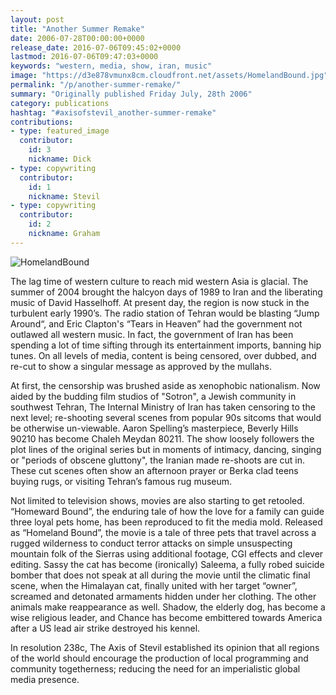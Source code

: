 ```yaml
---
layout: post
title: "Another Summer Remake"
date: 2006-07-28T00:00:00+0000
release_date: 2016-07-06T09:45:02+0000
lastmod: 2016-07-06T09:47:03+0000
keywords: "western, media, show, iran, music"
image: "https://d3e878vmunx8cm.cloudfront.net/assets/HomelandBound.jpg"
permalink: "/p/another-summer-remake/"
summary: "Originally published Friday July, 28th 2006"
category: publications
hashtag: "#axisofstevil_another-summer-remake"
contributions:
- type: featured_image
  contributor:
    id: 3
    nickname: Dick
- type: copywriting
  contributor:
    id: 1
    nickname: Stevil
- type: copywriting
  contributor:
    id: 2
    nickname: Graham
---
```


[Id_1]: https://d3e878vmunx8cm.cloudfront.net/assets/HomelandBound.jpg "HomelandBound"
![HomelandBound][Id_1]

The lag time of western culture to reach mid western Asia is glacial.  The summer of 2004 brought the halcyon days of 1989 to Iran and the liberating music of David Hasselhoff. At present day, the region is now stuck in the turbulent early 1990’s. The radio station of Tehran would be blasting “Jump Around“, and Eric Clapton's “Tears in Heaven” had the government not outlawed all western music. In fact, the government of Iran has been spending a lot of time sifting through its entertainment imports, banning hip tunes. On all levels of media, content is being censored, over dubbed, and re-cut to show a singular message as approved by the mullahs. 

At first, the censorship was brushed aside as xenophobic nationalism. Now aided by the budding film studios of "Sotron", a Jewish community in southwest Tehran, The Internal Ministry of Iran has taken censoring to the next level; re-shooting several scenes from popular 90s sitcoms that would be otherwise un-viewable. Aaron Spelling’s masterpiece, Beverly Hills 90210 has become Chaleh Meydan 80211. The show loosely followers the plot lines of the original series but in moments of intimacy, dancing, singing or "periods of obscene gluttony", the Iranian made re-shoots are cut in. These cut scenes often show an afternoon prayer or Berka clad teens buying rugs, or visiting Tehran’s famous rug museum.

Not limited to television shows, movies are also starting to get retooled. “Homeward Bound”, the enduring tale of how the love for a family can guide three loyal pets home, has been reproduced to fit the media mold. Released as “Homeland Bound”, the movie is a tale of three pets that travel across a rugged wilderness to conduct terror attacks on simple unsuspecting mountain folk of the Sierras using additional footage, CGI effects and clever editing. Sassy the cat has become (ironically) Saleema, a fully robed suicide bomber that does not speak at all during the movie until the climatic final scene, when the Himalayan cat, finally united with her target “owner”, screamed and detonated armaments hidden under her clothing. The other animals make reappearance as well. Shadow, the elderly dog, has become a wise religious leader, and Chance has become embittered towards America after a US lead air strike destroyed his kennel.

In resolution 238c, The Axis of Stevil established its opinion that all regions of the world should encourage the production of local programming and community togetherness; reducing the need for an imperialistic global media presence.
